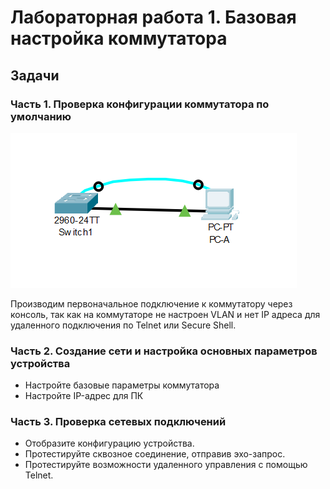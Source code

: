 # Лабораторная работа 1. Базовая настройка коммутатора
## 	Задачи
### Часть 1. Проверка конфигурации коммутатора по умолчанию
![Alt-текст](https://github.com/DmitryBul1/otus-network-engi-basic/blob/main/Lab01/scheme.png "Топология")

Производим первоначальное подключение к коммутатору через консоль, так как на коммутаторе не настроен VLAN и нет IP адреса для удаленного подключения по Telnet или Secure Shell.
### Часть 2. Создание сети и настройка основных параметров устройства
- Настройте базовые параметры коммутатора
- Настройте IP-адрес для ПК
### Часть 3. Проверка сетевых подключений
- Отобразите конфигурацию устройства.
- Протестируйте сквозное соединение, отправив эхо-запрос.
- Протестируйте возможности удаленного управления с помощью Telnet.



